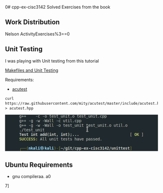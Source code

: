 0# cpp-ex-cisc3142
Solved Exercises from the book


## Work Distribution

Nelson
ActivityExercises%3==0


## Unit Testing

I was playing with Unit testing from this tutorial

[Makefiles and Unit Testing](https://youtu.be/H6x53F5Do24)

Requirements:
- [acutest](https://github.com/mity/acutest/blob/master/include/acutest.h)

```
curl https://raw.githubusercontent.com/mity/acutest/master/include/acutest.h > acutest.hpp
```


![](./img/2022-10-16-19-46-33.png)

## Ubuntu Requirements

- gnu compileraa.
a0

7\]